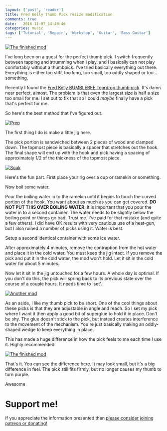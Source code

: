 ```yaml
---
layout: ['post', 'reader']
title: Fred Kelly Thumb Pick resize modification
comments: true
date:   2016-11-07_14:40:46 
categories: music
tags: ['Tutorial', 'Repair', 'Workshop', 'Guitar', 'Bass Guitar']
---
```


[![The finished mod](/assets/PickMod/Thumbnails/Final.jpg)](/assets/PickMod/Final.jpg)

I've long been on a quest for the perfect thumb pick. I switch frequently between tapping and strumming when I play, and I basically can not play comfortably without a thumbpick. I've tried basically everything out there. Everything is either too stiff, too long, too small, too oddly shaped or too... something.

Recently I found the [Fred Kelly BUMBLEBEE Teardrop thumb pick](http://fredkellypicks.com/product/delrin-bumblebee-teardrop/). It's damn near perfect, almost. The problem is that even the largest size is half a size too small for me. I set out to fix that so I could _maybe_ finally have a pick that's perfect for me.

So here's the best method that I've figured out.

<!--more-->

[![Prep](/assets/PickMod/Thumbnails/Prep.jpg)](/assets/PickMod/Prep.jpg)

The first thing I do is make a little jig here.

The pick portion is sandwiched between 2 pieces of wood and clamped down. The topmost piece is basically a spacer that stretches out the hook. The final shape will end up with the hook and pick having a spacing of approximately 1/2 of the thickness of the topmost piece.

[![Soak](/assets/PickMod/Thumbnails/Soak.jpg)](/assets/PickMod/Soak.jpg)

Here's the fun part. First place your rig over a cup or ramekin or something.

Now boil some water.

Pour the boiling water in to the ramekin until it begins to touch the curved portion of the hook. You want about as much as you can get covered. __DO NOT PUT THIS OVER BOILING WATER__. It is important that you pour the water in to a second container. The water needs to be slightly below the boiling point or things go bad. Trust me. I've paid for that mistake (and quite a few others). I did have OK results with very cautious use of a heat-gun, but I also ruined a number of picks using it. Water is best.

Setup a second identical container with some ice water.

After approximately 4 minutes, remove the contraption from the hot water and place it in the cold water. You must keep the jig intact. If you remove the pick and put it in the cold water, the mod won't hold. Let it sit in the cold water for about 5 minutes.

Now let it sit in the jig untouched for a few hours. A whole day is optimal. If you don't do this, the pick will spring back to its previous state over the course of a couple hours. It needs time to 'set'.

[![Another mod](/assets/PickMod/Thumbnails/Mod2.jpg)](/assets/PickMod/Mod2.jpg)

As an aside, I like my thumb pick to be short. One of the cool things about these picks is that they are adjustable in angle and reach. So I set my pick where I want it then apply a good bit of superglue to hold it in place. Don't be shy. The glue doesn't stick to the pick, but instead creates interference to the movement of the mechanism. You're just basically making an oddly-shaped wedge to keep everything in place.

This has made a huge difference in how the pick feels to me each time I use it. Highly recommended.

[![The finished mod](/assets/PickMod/Thumbnails/Final.jpg)](/assets/PickMod/Final.jpg)

That's it. You can see the difference here. It may look small, but it's a big difference in feel. The pick still fits firmly, but no longer causes my thumb to turn purple.

Awesome

# Support me!

If you appreciate the information presented then <a href="/DonateNow/">please consider joining patreon or donating!</a>





